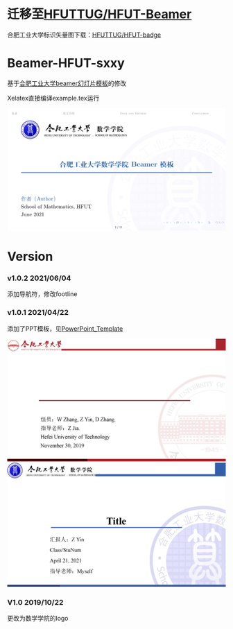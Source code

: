 # 迁移至[HFUTTUG/HFUT-Beamer](https://github.com/HFUTTUG/HFUT-Beamer)

合肥工业大学标识矢量图下载：[HFUTTUG/HFUT-badge](https://github.com/HFUTTUG/HFUT-badge)

# Beamer-HFUT-sxxy
基于[合肥工业大学beamer幻灯片模板](https://github.com/sxhfut/Beamer-HFUT)的修改

Xelatex直接编译example.tex运行

![Beamer-HFUT-sxxy](https://github.com/LaureatePoet/Beamer-HFUT-sxxy/blob/master/figures/Beamer-HFUT-sxxy.jpg)

# Version
### v1.0.2 2021/06/04
添加导航符，修改footline

### v1.0.1 2021/04/22
添加了PPT模板，见[PowerPoint_Template](https://github.com/LaureatePoet/Beamer-HFUT-sxxy/tree/master/PowerPoint_Template)

![PPT-HFUT](https://github.com/LaureatePoet/Beamer-HFUT-sxxy/blob/master/figures/PPT-HFUT.png)
![PPT-HFUT-sxxy](https://github.com/LaureatePoet/Beamer-HFUT-sxxy/blob/master/figures/PPT-HFUT-sxxy.png)

### V1.0 2019/10/22

更改为数学学院的logo
